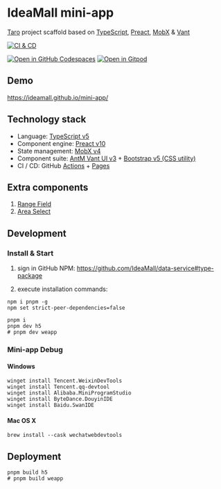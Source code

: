 # IdeaMall mini-app

[Taro][1] project scaffold based on [TypeScript][2], [Preact][3], [MobX][4] & [Vant][5]

[![CI & CD](https://github.com/IdeaMall/mini-app/actions/workflows/main.yml/badge.svg)][6]

[![Open in GitHub Codespaces](https://github.com/codespaces/badge.svg)][7]
[![Open in Gitpod](https://gitpod.io/button/open-in-gitpod.svg)][8]

## Demo

https://ideamall.github.io/mini-app/

## Technology stack

- Language: [TypeScript v5][2]
- Component engine: [Preact v10][3]
- State management: [MobX v4][4]
- Component suite: [AntM Vant UI v3][5] + [Bootstrap v5 (CSS utility)][9]
- CI / CD: GitHub [Actions][10] + [Pages][11]

## Extra components

1. [Range Field](src/components/RangeField.tsx)
2. [Area Select](src/components/AreaSelect.tsx)

## Development

### Install & Start

1. sign in GitHub NPM: https://github.com/IdeaMall/data-service#type-package

2. execute installation commands:

```shell
npm i pnpm -g
npm set strict-peer-dependencies=false

pnpm i
pnpm dev h5
# pnpm dev weapp
```

### Mini-app Debug

#### Windows

```shell
winget install Tencent.WeixinDevTools
winget install Tencent.qq-devtool
winget install Alibaba.MiniProgramStudio
winget install ByteDance.DouyinIDE
winget install Baidu.SwanIDE
```

#### Mac OS X

```shell
brew install --cask wechatwebdevtools
```

## Deployment

```shell
pnpm build h5
# pnpm build weapp
```

[1]: https://taro-docs.jd.com/
[2]: https://www.typescriptlang.org/
[3]: https://preactjs.com/
[4]: https://github.com/mobxjs/mobx/blob/mobx4and5/docs/
[5]: https://antmjs.github.io/vantui/
[6]: https://github.com/IdeaMall/mini-app/actions/workflows/main.yml
[7]: https://codespaces.new/IdeaMall/mini-app
[8]: https://gitpod.io/?autostart=true#https://github.com/IdeaMall/mini-app
[9]: https://getbootstrap.com/docs/5.1/getting-started/contents/#css-files
[10]: https://github.com/features/actions
[11]: https://pages.github.com/
